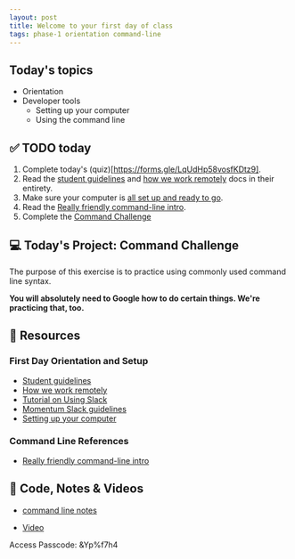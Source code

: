 ```yaml
---
layout: post
title: Welcome to your first day of class
tags: phase-1 orientation command-line 
---
```


## Today's topics

- Orientation
- Developer tools
  - Setting up your computer
  - Using the command line

## ✅ TODO today

1. Complete today's (quiz)[https://forms.gle/LqUdHp58vosfKDtz9].
2. Read the [student guidelines](https://github.com/momentumlearn/student-resources/blob/main/articles/student-guidelines.md) and [how we work remotely](https://github.com/momentumlearn/student-resources/blob/master/articles/working-remotely.md) docs in their entirety.
3. Make sure your computer is [all set up and ready to go](https://github.com/momentumlearn/student-resources/blob/master/articles/setup.md).
4. Read the [Really friendly command-line intro](https://drive.google.com/open?id=1E4ALJrjclTYE4C6lwIV517-SOXiZ-Dqb).
5. Complete the [Command Challenge](https://cmdchallenge.com) 


## 💻 Today's Project: Command Challenge

The purpose of this exercise is to practice using commonly used command line syntax.

**You will absolutely need to Google how to do certain things. We're practicing that, too.**


## 🔖 Resources

### First Day Orientation and Setup

- [Student guidelines](https://github.com/momentumlearn/student-resources/blob/main/articles/student-guidelines.md)
- [How we work remotely](https://github.com/momentumlearn/student-resources/blob/master/articles/working-remotely.md)
- [Tutorial on Using Slack](https://slack.com/resources/using-slack/slack-tutorials)
- [Momentum Slack guidelines](https://docs.google.com/document/d/1updvgMnO2xAAfP46oW__d3-nhv4hPodW7WvxKWX87JA/edit)
- [Setting up your computer](https://github.com/momentumlearn/student-resources/blob/master/articles/setup.md)

### Command Line References

- [Really friendly command-line intro](https://drive.google.com/file/d/1E4ALJrjclTYE4C6lwIV517-SOXiZ-Dqb/view?usp=sharing)


## 🦉 Code, Notes & Videos

- [command line notes](https://github.com/momentum-team-7/notes/blob/main/command-line.md)

- [Video](https://us02web.zoom.us/rec/share/plTKzYkkr5mWpjY0xDN02jNciTJNXwJ3CaczQPB1hYb3LSRXqRJR8vfaz_6t-c0.GI2nPvantvZAHVdS)

Access Passcode: &Yp%f7h4

